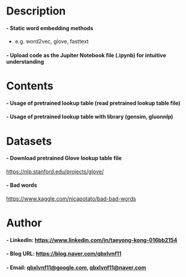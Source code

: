 
Description
=============

#### - Static word embedding methods
  - e.g. word2vec, glove, fasttext
  
#### - Upload code as the Jupiter Notebook file (.ipynb) for intuitive understanding

Contents
=============

#### - Usage of pretrained lookup table (read pretrained lookup table file)

#### - Usage of pretrained lookup table with library (gensim, gluonnlp)

Datasets
=============

#### - Download pretrained Glove lookup table file

https://nlp.stanford.edu/projects/glove/

#### - Bad words

https://www.kaggle.com/nicapotato/bad-bad-words

Author
=============

#### - LinkedIn: https://www.linkedin.com/in/taeyong-kong-016bb2154

#### - Blog URL: https://blog.naver.com/qbxlvnf11

#### - Email: qbxlvnf11@google.com, qbxlvnf11@naver.com

